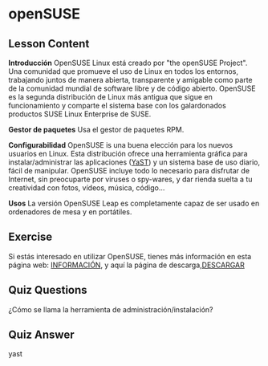 # openSUSE

## Lesson Content

<b>Introducción</b>
OpenSUSE Linux está creado por "the openSUSE Project". Una comunidad que promueve el uso de Linux en todos los entornos, trabajando juntos de manera abierta, transparente y amigable como parte de la comunidad mundial de software libre y de código abierto. OpenSUSE es la segunda distribución de Linux más antigua que sigue en funcionamiento y comparte el sistema base con los galardonados productos SUSE Linux Enterprise de SUSE.

<b>Gestor de paquetes</b>
Usa el gestor de paquetes RPM.

<b>Configurabilidad</b>
OpenSUSE is una buena elección para los nuevos usuarios en Linux. Esta distribución ofrece una herramienta gráfica para instalar/administrar las aplicaciones (<a href="http://yast.github.io/">YaST</a>) y un sistema base de uso diario, fácil de manipular. OpenSUSE incluye todo lo necesario para disfrutar de Internet, sin preocuparte por viruses o spy-wares, y dar rienda suelta a tu creatividad con fotos, vídeos, música, código...

<b>Usos</b>
La versión OpenSUSE Leap es completamente capaz de ser usado en ordenadores de mesa y en portátiles.

## Exercise

Si estás interesado en utilizar OpenSUSE, tienes más información en esta página web: <a href='https://software.opensuse.org/'>INFORMACIÓN</a>, y aquí la página de descarga,<a href='https://get.opensuse.org/'>DESCARGAR</a>

## Quiz Questions

¿Cómo se llama la herramienta de administración/instalación?

## Quiz Answer

yast
